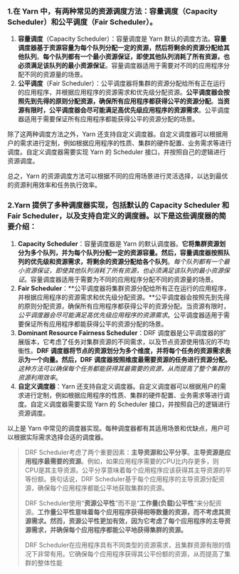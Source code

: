 ### 1.在 Yarn 中，有两种常见的资源调度方法：容量调度（Capacity Scheduler）和公平调度（Fair Scheduler）。

1. **容量调度**（Capacity Scheduler）：容量调度是 Yarn 默认的调度方法。**容量调度器基于资源容量为每个队列分配一定的资源，然后将剩余的资源分配给其他队列**。**每个队列都有一个最小资源保证，即使其他队列消耗了所有资源，也必须满足该队列的最小资源保证**。容量调度器适用于需要对不同的应用程序分配不同的资源量的场景。
2. **公平调度**（Fair Scheduler）：公平调度器将集群的资源分配给所有正在运行的应用程序，并根据应用程序的资源需求和优先级分配资源。**公平调度器会按照先到先得的原则分配资源，确保所有应用程序都获得公平的资源分配**。**当资源有限时，公平调度器会尽可能满足高优先级应用程序的资源需求**。公平调度器适用于需要保证所有应用程序都能获得公平的资源分配的场景。

除了这两种调度方法之外，Yarn 还支持自定义调度器。自定义调度器可以根据用户的需求进行定制，例如根据应用程序的性质、集群的硬件配置、业务需求等进行调度。自定义调度器需要实现 Yarn 的 Scheduler 接口，并按照自己的逻辑进行资源调度。

总之，Yarn 的资源调度方法可以根据不同的应用场景进行灵活选择，以达到最优的资源利用效率和任务执行效率。



### 2.Yarn 提供了多种调度器实现，包括默认的 Capacity Scheduler 和 Fair Scheduler，以及支持自定义的调度器。以下是这些调度器的简要介绍：

1. **Capacity Scheduler**：容量调度器是 Yarn 的默认调度器。**它将集群资源划分为多个队列，并为每个队列分配一定的资源容量。然后，容量调度器按照队列的优先级和资源需求，将剩余的资源分配给各个队列**。*每个队列都有一个最小资源保证，即使其他队列消耗了所有资源，也必须满足该队列的最小资源保证*。容量调度器适用于需要为不同的应用程序分配不同的资源量的场景。
2. **Fair Scheduler**：**公平调度器将集群资源分配给所有正在运行的应用程序，并根据应用程序的资源需求和优先级分配资源。**公平调度器会按照先到先得的原则分配资源，确保所有应用程序都获得公平的资源分配。当资源有限时，*公平调度器会尽可能满足高优先级应用程序的资源需求*。公平调度器适用于需要保证所有应用程序都能获得公平的资源分配的场景。
3. **Dominant Resource Fairness Scheduler**：DRF 调度器是公平调度器的扩展版本，它考虑了任务对集群资源的不同需求，以及节点资源使用情况的不均衡性。**DRF 调度器将节点的资源划分为多个维度，并将每个任务的资源需求表示为一个向量。然后，DRF 调度器按照维度最需要资源的任务进行资源分配。** *这种方法可以确保每个任务都能获得其最需要的资源，从而提高了整个集群的资源利用效率*。
4. **自定义调度器**：Yarn 还支持自定义调度器。自定义调度器可以根据用户的需求进行定制，例如根据应用程序的性质、集群的硬件配置、业务需求等进行调度。自定义调度器需要实现 Yarn 的 Scheduler 接口，并按照自己的逻辑进行资源调度。

以上是 Yarn 中常见的调度器实现。每种调度器都有其适用场景和优缺点，用户可以根据实际需求选择合适的调度器。

> DRF Scheduler考虑了两个重要因素：**主导资源和公平分享**。**主导资源是应用程序最需要的资源**。例如，如果应用程序需要的CPU比内存更多，则CPU是其主导资源。公平分享意味着每个应用程序应该获得其主导资源的平等份额。换句话说，DRF Scheduler基于每个应用程序的主导资源分配资源，确保每个应用程序都能公平地获取集群的资源。
>
> DRF Scheduler使用“**资源公平性**”而不是“**工作量(负载)公平性**”来分配资源。**工作量公平性意味着每个应用程序获得相等数量的资源，而不考虑其资源需求。然而，资源公平性更加有效，因为它考虑了每个应用程序的主导资源需求，并确保每个应用程序都能公平地获得集群的资源。**
>
> DRF Scheduler在应用程序具有不同类型的资源需求，且集群资源有限的情况下非常有用。它确保每个应用程序获得其公平份额的资源，从而提高了集群的整体性能